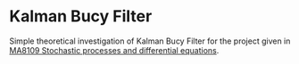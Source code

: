 # Kalman Bucy Filter
Simple theoretical investigation of Kalman Bucy Filter for the project given in [MA8109 Stochastic processes and differential equations](https://wiki.math.ntnu.no/ma8109/2021h/start).
